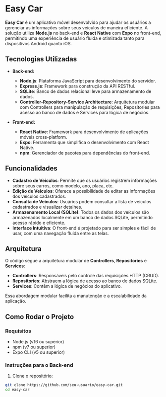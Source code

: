 # Easy Car

**Easy Car** é um aplicativo móvel desenvolvido para ajudar os usuários a gerenciar as informações sobre seus veículos de maneira eficiente. A solução utiliza **Node.js** no back-end e **React Native** com **Expo** no front-end, permitindo uma experiência de usuário fluida e otimizada tanto para dispositivos Android quanto iOS.

## Tecnologias Utilizadas

- **Back-end:**
  - **Node.js**: Plataforma JavaScript para desenvolvimento do servidor.
  - **Express.js**: Framework para construção da API RESTful.
  - **SQLite**: Banco de dados relacional leve para armazenamento de dados.
  - **Controller-Repository-Service Architecture**: Arquitetura modular com Controllers para manipulação de requisições, Repositories para acesso ao banco de dados e Services para lógica de negócios.

- **Front-end:**
  - **React Native**: Framework para desenvolvimento de aplicações móveis cross-platform.
  - **Expo**: Ferramenta que simplifica o desenvolvimento com React Native.
  - **npm**: Gerenciador de pacotes para dependências do front-end.

## Funcionalidades

- **Cadastro de Veículos**: Permite que os usuários registrem informações sobre seus carros, como modelo, ano, placa, etc.
- **Edição de Veículos**: Oferece a possibilidade de editar as informações dos veículos cadastrados.
- **Consulta de Veículos**: Usuários podem consultar a lista de veículos cadastrados e visualizar detalhes.
- **Armazenamento Local (SQLite)**: Todos os dados dos veículos são armazenados localmente em um banco de dados SQLite, permitindo acesso rápido e eficiente.
- **Interface Intuitiva**: O front-end é projetado para ser simples e fácil de usar, com uma navegação fluida entre as telas.

## Arquitetura

O código segue a arquitetura modular de **Controllers**, **Repositories** e **Services**:

- **Controllers**: Responsáveis pelo controle das requisições HTTP (CRUD).
- **Repositories**: Abstraem a lógica de acesso ao banco de dados SQLite.
- **Services**: Contêm a lógica de negócios do aplicativo.

Essa abordagem modular facilita a manutenção e a escalabilidade da aplicação.

## Como Rodar o Projeto

### Requisitos

- Node.js (v16 ou superior)
- npm (v7 ou superior)
- Expo CLI (v5 ou superior)

### Instruções para o Back-end

1. Clone o repositório:

```bash
git clone https://github.com/seu-usuario/easy-car.git
cd easy-car
